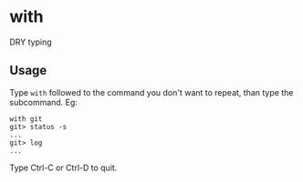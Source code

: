 with
====

DRY typing


Usage
-----

Type `with` followed to the command you don't want to repeat, than type the subcommand. Eg:

```
with git
git> status -s
...
git> log
...
```

Type Ctrl-C or Ctrl-D to quit.
